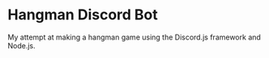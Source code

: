 # Hangman Discord Bot

My attempt at making a hangman game using the Discord.js framework and Node.js.
